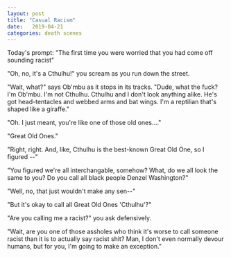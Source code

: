```yaml
---
layout: post
title: "Casual Racism"
date:   2019-04-21
categories: death scenes
---
```

Today's prompt: "The first time you were worried that you had come off sounding racist"

"Oh, no, it's a Cthulhu!" you scream as you run down the street.

"Wait, what?" says Ob'mbu as it stops in its tracks. "Dude, what the fuck? I'm Ob'mbu. I'm not Cthulhu. Cthulhu and I don't look anything alike. He's got head-tentacles and webbed arms and bat wings. I'm a reptilian that's shaped like a giraffe."

"Oh. I just meant, you're like one of those old ones...."

"Great Old Ones."

"Right, right. And, like, Cthulhu is the best-known Great Old One, so I figured --"

"You figured we're all interchangable, somehow? What, do we all look the same to you? Do you call all black people Denzel Washington?"

"Well, no, that just wouldn't make any sen--"

"But it's okay to call all Great Old Ones 'Cthulhu'?"

"Are you calling me a racist?" you ask defensively.

"Wait, are you one of those assholes who think it's worse to call someone racist than it is to actually say racist shit? Man, I don't even normally devour humans, but for you, I'm going to make an exception."
